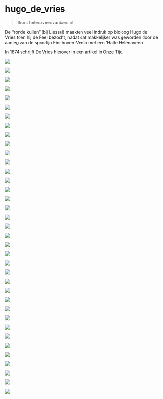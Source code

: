 # hugo_de_vries

> Bron: helenaveenvantoen.nl

De “ronde kuilen” (bij Liessel) maakten veel indruk op bioloog Hugo de Vries toen hij de Peel bezocht, nadat dat makkelijker was geworden door de aanleg van de spoorlijn Eindhoven-Venlo met een ‘Halte Helenaveen’.

In 1874 schrijft De Vries hierover in een artikel in Onze Tijd.

![](images/hugo_de_vries/De-Vries-001.jpg)

![](images/hugo_de_vries/De-Vries-002.jpg)

![](images/hugo_de_vries/De-Vries-003.jpg)

![](images/hugo_de_vries/De-Vries-004.jpg)

![](images/hugo_de_vries/De-Vries-005.jpg)

![](images/hugo_de_vries/De-Vries-006.jpg)

![](images/hugo_de_vries/De-Vries-007.jpg)

![](images/hugo_de_vries/De-Vries-008.jpg)

![](images/hugo_de_vries/De-Vries-009.jpg)

![](images/hugo_de_vries/De-Vries-010.jpg)

![](images/hugo_de_vries/De-Vries-011.jpg)

![](images/hugo_de_vries/De-Vries-012.jpg)

![](images/hugo_de_vries/De-Vries-013.jpg)

![](images/hugo_de_vries/De-Vries-014.jpg)

![](images/hugo_de_vries/De-Vries-015.jpg)

![](images/hugo_de_vries/De-Vries-016.jpg)

![](images/hugo_de_vries/De-Vries-017.jpg)

![](images/hugo_de_vries/De-Vries-018.jpg)

![](images/hugo_de_vries/De-Vries-019.jpg)

![](images/hugo_de_vries/De-Vries-020.jpg)

![](images/hugo_de_vries/De-Vries-021.jpg)

![](images/hugo_de_vries/De-Vries-022.jpg)

![](images/hugo_de_vries/De-Vries-023.jpg)

![](images/hugo_de_vries/De-Vries-024.jpg)

![](images/hugo_de_vries/De-Vries-025.jpg)

![](images/hugo_de_vries/De-Vries-026.jpg)

![](images/hugo_de_vries/De-Vries-027.jpg)

![](images/hugo_de_vries/De-Vries-028.jpg)

![](images/hugo_de_vries/De-Vries-029.jpg)

![](images/hugo_de_vries/De-Vries-030.jpg)

![](images/hugo_de_vries/De-Vries-031.jpg)

![](images/hugo_de_vries/De-Vries-032.jpg)

![](images/hugo_de_vries/De-Vries-033.jpg)

![](images/hugo_de_vries/De-Vries-034.jpg)

![](images/hugo_de_vries/De-Vries-035.jpg)

![](images/hugo_de_vries/De-Vries-036.jpg)

![](images/hugo_de_vries/De-Vries-037.jpg)
